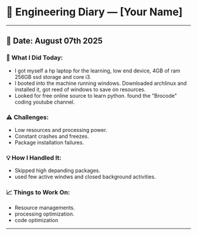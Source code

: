 # 🧠 Engineering Diary — [Your Name]

---

## 📅 Date: August 07th 2025

### 🔧 What I Did Today:
- I got myself a hp laptop for the learning, low end device, 4GB of ram 256GB ssd storage and core i3.
- I booted into the machine running windows. Downloaded archlinux and installed it, got reed of windows to save on resources.
- Looked for free online source to learn python. found the "Brocode" coding youtube channel.

### ⚠️ Challenges:
- Low resources and processing power.
- Constant crashes and freezes.
- Package installation failures.

### 💡 How I Handled It:
- Skipped high depanding packages.
- used few active windws and closed background activities.

### 📈 Things to Work On:
- Resource managements.
- processing optimization.
- code optimization

---
